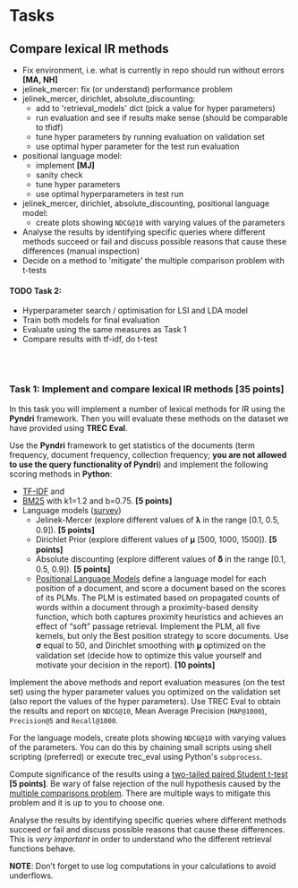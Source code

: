 # Tasks

## Compare lexical IR methods

- Fix environment, i.e. what is currently in repo should run without errors __[MA, NH]__
- jelinek_mercer: fix (or understand) performance problem
- jelinek_mercer, dirichlet, absolute_discounting:
    - add to 'retrieval_models' dict (pick a value for hyper parameters)
    - run evaluation and see if results make sense (should be comparable to tfidf)
    - tune hyper parameters by running evaluation on validation set 
    - use optimal hyper parameter for the test run evaluation
- positional language model:
    - implement __[MJ]__
    - sanity check
    - tune hyper parameters
    - use optimal hyperparameters in test run
- jelinek_mercer, dirichlet, absolute_discounting, positional language model:
    - create plots showing `NDCG@10` with varying values of the parameters
- Analyse the results by identifying specific queries where different methods succeed 
or fail and discuss possible reasons that cause these differences (manual inspection)
- Decide on a method to 'mitigate' the multiple comparison problem with t-tests

#### TODO Task 2:
- Hyperparameter search / optimisation for LSI and LDA model
- Train both models for final evaluation
- Evaluate using the same measures as Task 1
- Compare results with tf-idf, do t-test 

<br>
<br>

### Task 1: Implement and compare lexical IR methods [35 points] ### 

In this task you will implement a number of lexical methods for IR using the **Pyndri** framework. 
Then you will evaluate these methods on the dataset we have provided using **TREC Eval**.

Use the **Pyndri** framework to get statistics of the documents (term frequency, document frequency, 
collection frequency; **you are not allowed to use the query functionality of Pyndri**) and implement the 
following scoring methods in **Python**:

- [TF-IDF](http://nlp.stanford.edu/IR-book/html/htmledition/tf-idf-weighting-1.html) and 
- [BM25](http://nlp.stanford.edu/IR-book/html/htmledition/okapi-bm25-a-non-binary-model-1.html) 
with k1=1.2 and b=0.75. **[5 points]**
- Language models ([survey](https://drive.google.com/file/d/0B-zklbckv9CHc0c3b245UW90NE0/view))
    - Jelinek-Mercer (explore different values of 𝛌 in the range [0.1, 0.5, 0.9]). **[5 points]**
    - Dirichlet Prior (explore different values of 𝛍 [500, 1000, 1500]). **[5 points]**
    - Absolute discounting (explore different values of 𝛅 in the range [0.1, 0.5, 0.9]). **[5 points]**
    - [Positional Language Models](http://sifaka.cs.uiuc.edu/~ylv2/pub/sigir09-plm.pdf) define a language model for 
    each position of a document, and score a document based on the scores of its PLMs. 
    The PLM is estimated based on propagated counts of words within a document through a proximity-based 
    density function, which both captures proximity heuristics and achieves an effect of “soft” passage retrieval. 
    Implement the PLM, all five kernels, but only the Best position strategy to score documents. 
    Use 𝛔 equal to 50, and Dirichlet smoothing with 𝛍 optimized on the validation set 
    (decide how to optimize this value yourself and motivate your decision in the report). **[10 points]**
  
Implement the above methods and report evaluation measures (on the test set) using the hyper parameter values 
you optimized on the validation set (also report the values of the hyper parameters). 
Use TREC Eval to obtain the results and report on `NDCG@10`, Mean Average Precision (`MAP@1000`), `Precision@5` and 
`Recall@1000`.

For the language models, create plots showing `NDCG@10` with varying values of the parameters. 
You can do this by chaining small scripts using shell scripting (preferred) or 
execute trec_eval using Python's `subprocess`.

Compute significance of the results using a [two-tailed paired Student t-test](https://docs.scipy.org/doc/scipy/reference/generated/scipy.stats.ttest_rel.html) **[5 points]**. 
Be wary of false rejection of the null hypothesis caused by the 
[multiple comparisons problem](https://en.wikipedia.org/wiki/Multiple_comparisons_problem). 
There are multiple ways to mitigate this problem and it is up to you to choose one.

Analyse the results by identifying specific queries where different methods succeed 
or fail and discuss possible reasons that cause these differences. 
This is *very important* in order to understand who the different retrieval functions behave.

**NOTE**: Don’t forget to use log computations in your calculations to avoid underflows. 
